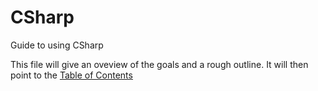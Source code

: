 # CSharp
Guide to using CSharp

This file will give an oveview of the goals and a rough outline.
It will then point to the [Table of Contents](TableOfContents.md)
